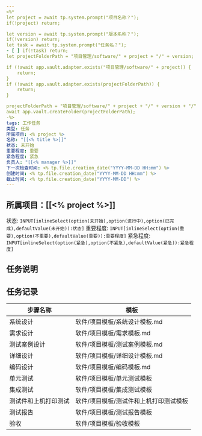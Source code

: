 ```yaml
---
<%*
let project = await tp.system.prompt("项目名称？");
if(!project) return;

let version = await tp.system.prompt("版本名称？");
if(!version) return;
let task = await tp.system.prompt("任务名？");
- [ ] if(!task) return;
let projectFolderPath = "项目管理/software/" + project + "/" + version;

if (!await app.vault.adapter.exists("项目管理/software/" + project)) {
	return;
}
if (!await app.vault.adapter.exists(projectFolderPath)) {
	return;
}

projectFolderPath = "项目管理/software/" + project + "/" + version + "/" + task;
await app.vault.createFolder(projectFolderPath);
-%>
tags: 工作任务
类型: 任务
所属项目: <% project %>
名称: "[[<% title %>]]"
状态: 未开始
重要程度: 重要
紧急程度: 紧急
负责人: "[[<% manager %>]]"
下一次检查时间: <% tp.file.creation_date("YYYY-MM-DD HH:mm") %>
创建时间: <% tp.file.creation_date("YYYY-MM-DD HH:mm") %>
截止时间: <% tp.file.creation_date("YYYY-MM-DD") %>
---
```

## 所属项目：[[<% project %>]]

状态: `INPUT[inlineSelect(option(未开始),option(进行中),option(已完成),defaultValue(未开始)):状态]` 重要程度: `INPUT[inlineSelect(option(重要),option(不重要),defaultValue(重要)):重要程度]` 紧急程度: `INPUT[inlineSelect(option(紧急),option(不紧急),defaultValue(紧急)):紧急程度]`

## 任务说明


## 任务记录


| 步骤名称 | 模板                     |
| ---- | ---------------------- |
| 系统设计 | 软件/项目模板/系统设计模板.md      |
| 需求设计 | 软件/项目模板/需求模板.md        |
| 测试案例设计 | 软件/项目模板/测试案例模板.md      |
| 详细设计 | 软件/项目模板/详细设计模板.md      |
| 编码设计 | 软件/项目模板/编码模板.md |
| 单元测试   | 软件/项目模板/单元测试模板           |
| 集成测试   | 软件/项目模板/集成测试模板           |
| 测试件和上机打印测试   | 软件/项目模板/测试件和上机打印测试模板           |
| 测试报告   | 软件/项目模板/测试报告模板           |
| 验收   | 软件/项目模板/验收模板           |

